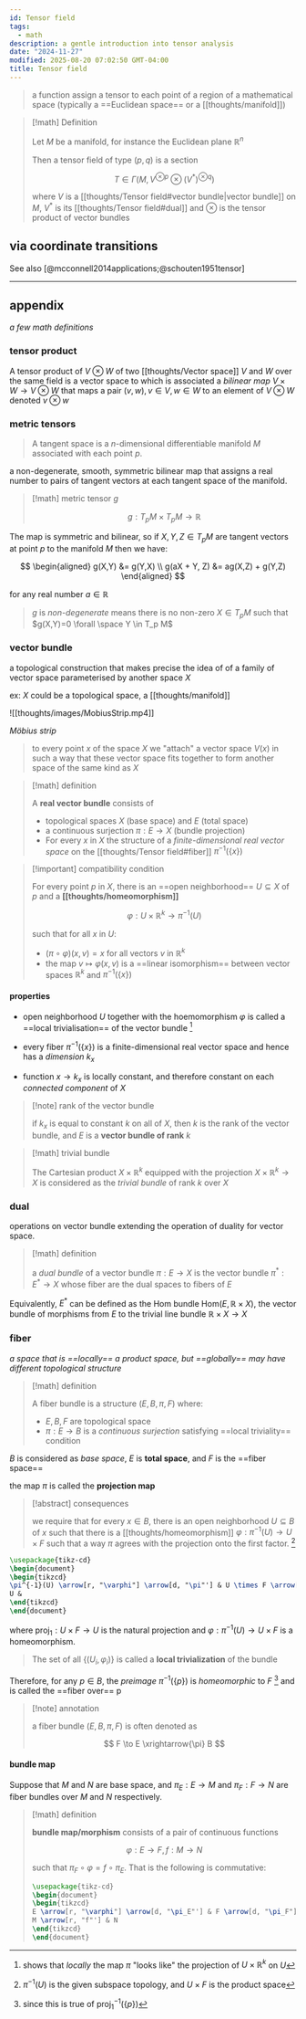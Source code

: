 ```yaml
---
id: Tensor field
tags:
  - math
description: a gentle introduction into tensor analysis
date: "2024-11-27"
modified: 2025-08-20 07:02:50 GMT-04:00
title: Tensor field
---
```


> a function assign a tensor to each point of a region of a mathematical space (typically a ==Euclidean space== or a [[thoughts/manifold]])

> [!math] Definition
>
> Let $M$ be a manifold, for instance the Euclidean plane $\mathbb{R}^n$
>
> Then a tensor field of type $(p, q)$ is a section
>
> $$
> T \in \Gamma(M, V^{\otimes p} \otimes (V^{*})^{\otimes q})
> $$
>
> where $V$ is a [[thoughts/Tensor field#vector bundle|vector bundle]] on $M$, $V^{*}$ is its [[thoughts/Tensor field#dual]] and $\otimes$ is the tensor product of vector bundles

## via coordinate transitions

See also [@mcconnell2014applications;@schouten1951tensor]

---

## appendix

_a few math definitions_

### tensor product

A tensor product of $V \otimes W$ of two [[thoughts/Vector space]] $V$ and $W$ over the same field is a vector space to which is associated a _bilinear map_ $V \times W \to V \otimes W$ that maps a pair $(v, w), v \in V, w \in W$ to an element of $V \otimes W$ denoted $v \otimes w$

### metric tensors

> A tangent space is a $n$-dimensional differentiable manifold $M$ associated with each point $p$.

a non-degenerate, smooth, symmetric bilinear map that assigns a real number to pairs of tangent vectors at each tangent space of the manifold.

> [!math] metric tensor $g$
>
> $$
> g: T_p M \times T_p M \to \mathbb{R}
> $$

The map is symmetric and bilinear, so if $X, Y, Z \in T_p M$ are tangent vectors at point $p$ to the manifold $M$ then we have:

$$
\begin{aligned}
g(X,Y) &= g(Y,X) \\
g(aX + Y, Z) &= ag(X,Z) + g(Y,Z)
\end{aligned}
$$

for any real number $a \in \mathbb{R}$

> $g$ is _non-degenerate_ means there is no non-zero $X \in T_p M$ such that $g(X,Y)=0 \forall \space Y \in T_p M$

### vector bundle

a topological construction that makes precise the idea of of a family of vector space parameterised by another space $X$

ex: $X$ could be a topological space, a [[thoughts/manifold]]

![[thoughts/images/MobiusStrip.mp4]]

_Möbius strip_

> to every point $x$ of the space $X$ we "attach" a vector space $V(x)$ in such a way that these vector space fits together to form another space of the same kind as $X$

> [!math] definition
>
> A **real vector bundle** consists of
>
> - topological spaces $X$ (base space) and $E$ (total space)
> - a continuous surjection $\pi: E \rightarrow X$ (bundle projection)
> - For every $x$ in $X$ the structure of a _finite-dimensional real vector space_ on the [[thoughts/Tensor field#fiber]] $\pi^{-1}(\{x\})$

> [!important] compatibility condition
>
> For every point $p$ in $X$, there is an ==open neighborhood== $U \subseteq X$ of $p$ and a **[[thoughts/homeomorphism]]**
>
> $$
> \varphi : U \times \mathbb{R}^k \rightarrow \pi^{-1}(U)
> $$
>
> such that for all $x$ in $U$:
>
> - $(\pi \circ \varphi)(x,v)=x$ for all vectors $v$ in $\mathbb{R}^k$
> - the map $v \mapsto \varphi(x,v)$ is a ==linear isomorphism== between vector spaces $\mathbb{R}^k$ and $\pi^{-1}(\{x\})$

#### properties

- open neighborhood $U$ together with the hoemomorphism $\varphi$ is called a ==local trivialisation== of the vector bundle [^local-trivial]

[^local-trivial]: shows that _locally_ the map $\pi$ "looks like" the projection of $U \times \mathbb{R}^k$ on $U$

- every fiber $\pi^{-1}(\{x\})$ is a finite-dimensional real vector space and hence has a _dimension_ $k_x$

- function $x \to k_x$ is locally constant, and therefore constant on each _connected component_ of $X$

> [!note] rank of the vector bundle
>
> if $k_x$ is equal to constant $k$ on all of $X$, then $k$ is the rank of the vector bundle, and $E$ is a **vector bundle of rank** $k$

> [!math] trivial bundle
>
> The Cartesian product $X \times \mathbb{R}^k$ equipped with the projection $X \times \mathbb{R}^k \to X$ is considered as the _trivial bundle_ of rank $k$ over $X$

### dual

operations on vector bundle extending the operation of duality for vector space.

> [!math] definition
>
> a _dual bundle_ of a vector bundle $\pi : E \rightarrow X$ is the vector bundle $\pi^{*}: E^{*} \rightarrow X$ whose fiber are the dual spaces to fibers of $E$

Equivalently, $E^{*}$ can be defined as the Hom bundle $\text{Hom}(E, \mathbb{R} \times X)$, the vector bundle of morphisms from $E$ to the trivial line bundle $\mathbb{R} \times X \rightarrow X$

### fiber

_a space that is ==locally== a product space, but ==globally== may have different topological structure_

> [!math] definition
>
> A fiber bundle is a structure $(E, B, \pi, F)$ where:
>
> - $E, B, F$ are topological space
> - $\pi: E \rightarrow B$ is a _continuous surjection_ satisfying ==local triviality== condition

$B$ is considered as _base space_, $E$ is **total space**, and $F$ is the ==fiber space==

the map $\pi$ is called the **projection map**

> [!abstract] consequences
>
> we require that for every $x \in B$, there is an open neighborhood $U \subseteq B$ of $x$ such that there is a [[thoughts/homeomorphism]] $\varphi: \pi^{-1}(U) \rightarrow U \times F$ such that a way $\pi$ agrees with the projection onto the first factor. [^annotation]

[^annotation]: $\pi^{-1}(U)$ is the given subspace topology, and $U \times F$ is the product space

```tikz
\usepackage{tikz-cd}
\begin{document}
\begin{tikzcd}
\pi^{-1}(U) \arrow[r, "\varphi"] \arrow[d, "\pi"'] & U \times F \arrow[ld, "proj_1"] \\
U &
\end{tikzcd}
\end{document}
```

where $\text{proj}_1: U \times F \rightarrow U$ is the natural projection and $\varphi : \pi^{-1}(U) \rightarrow U \times F$ is a homeomorphism.

> The set of all $\{(U_i, \varphi_i)\}$ is called a **local trivialization** of the bundle

Therefore, for any $p \in B$, the _preimage_ $\pi^{-1}(\{p\})$ is _homeomorphic_ to $F$ [^true] and is called the ==fiber over== p

[^true]: since this is true of $\text{proj}_1^{-1}(\{p\})$

> [!note] annotation
>
> a fiber bundle $(E, B, \pi, F)$ is often denoted as
>
> $$
> F \to E \xrightarrow{\pi} B
> $$

#### bundle map

Suppose that $M$ and $N$ are base space, and $\pi_E: E \to M$ and $\pi_F: F \to N$ are fiber bundles over $M$ and $N$ respectively.

> [!math] definition
>
> **bundle map/morphism** consists of a pair of continuous functions
>
> $$
> \varphi: E \to F, f: M \to N
> $$
>
> such that $\pi_F \circ \varphi = f \circ \pi_E$. That is the following is commutative:
>
> ```tikz
> \usepackage{tikz-cd}
> \begin{document}
> \begin{tikzcd}
> E \arrow[r, "\varphi"] \arrow[d, "\pi_E"'] & F \arrow[d, "\pi_F"] \\
> M \arrow[r, "f"'] & N
> \end{tikzcd}
> \end{document}
> ```
